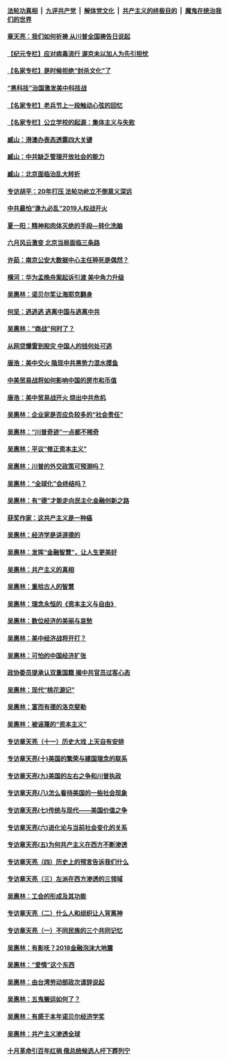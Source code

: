 ####  [法轮功真相](../../../../basic/blob/master/README.md?t=07101402) &nbsp;|&nbsp; [九评共产党](../../../../9ping.md/blob/master/README.md?t=07101402) &nbsp;|&nbsp; [解体党文化](../../../../jtdwh.md/blob/master/README.md?t=07101402)  &nbsp;|&nbsp; [共产主义的终极目的](../../../../gczydzjmd.md/blob/master/README.md?t=07101402) &nbsp;|&nbsp; [魔鬼在统治我们的世界](../../../../mgztzwmdsj.md/blob/master/README.md?t=07101402) 

#### [章天亮：我们如何祈祷 从川普全国祷告日说起](../pages/nsc423/n11944627.md?t=07101402) 

#### [【纪元专栏】应对病毒流行 渥京未以加人为先引担忧](../pages/nsc423/n11875714.md?t=07101402) 

#### [【名家专栏】是时候拒绝“封杀文化”了](../pages/nsc423/n11814093.md?t=07101402) 

#### [“黑科技”治国激发美中科技战](../pages/nsc423/n11638056.md?t=07101402) 

#### [【名家专栏】老兵节上一段触动心弦的回忆](../pages/nsc423/n11646016.md?t=07101402) 

#### [【名家专栏】公立学校的起源：集体主义与失败](../pages/nsc423/n11601833.md?t=07101402) 

#### [臧山：港澳办表态透露四大关键](../pages/nsc423/n11421628.md?t=07101402) 

#### [臧山：中共缺乏管理开放社会的能力](../pages/nsc423/n11407457.md?t=07101402) 

#### [臧山：北京面临治乱大转折](../pages/nsc423/n11406895.md?t=07101402) 

#### [专访胡平：20年打压 法轮功屹立不倒意义深远](../pages/nsc423/n11398800.md?t=07101402) 

#### [中共最怕“逢九必乱”2019人权战开火](../pages/nsc423/n11385248.md?t=07101402) 

#### [夏一阳：精神和肉体灭绝的手段—转化洗脑](../pages/nsc423/n11368250.md?t=07101402) 

#### [六月风云激变 北京当局面临三条路](../pages/nsc423/n11313668.md?t=07101402) 

#### [许茹：南京公安大数据中心主任猝死是偶然？](../pages/nsc423/n11064744.md?t=07101402) 

#### [横河：华为孟晚舟案起诉引渡 美中角力升级](../pages/nsc423/n11027230.md?t=07101402) 

#### [吴惠林：诺贝尔奖让海耶克翻身](../pages/nsc423/n10890049.md?t=07101402) 

#### [何坚：逃逃逃 逃离中国与逃离中共](../pages/nsc423/n10592891.md?t=07101402) 

#### [吴惠林：“商战”何时了？](../pages/nsc423/n10573558.md?t=07101402) 

#### [从网贷爆雷到股灾 中国人的钱何处可逃](../pages/nsc423/n10572800.md?t=07101402) 

#### [唐浩：美中交火 隐现中共黑势力混水摸鱼](../pages/nsc423/n10544040.md?t=07101402) 

#### [中美贸易战将如何影响中国的房市和币值](../pages/nsc423/n10543697.md?t=07101402) 

#### [唐浩：美中贸易战开火 烧出中共危机](../pages/nsc423/n10540126.md?t=07101402) 

#### [吴惠林：企业家是否应负较多的“社会责任”](../pages/nsc423/n10535022.md?t=07101402) 

#### [吴惠林：“川普奇迹”一点都不稀奇](../pages/nsc423/n10512808.md?t=07101402) 

#### [吴惠林：平议“修正资本主义”](../pages/nsc423/n10495724.md?t=07101402) 

#### [吴惠林：川普的外交政策可预测吗？](../pages/nsc423/n10462387.md?t=07101402) 

#### [吴惠林：“全球化”会终结吗？](../pages/nsc423/n10452838.md?t=07101402) 

#### [吴惠林：有“德”才能走向民主化金融创新之路](../pages/nsc423/n10432292.md?t=07101402) 

#### [获奖作家：这共产主义是一种癌](../pages/nsc423/n10431541.md?t=07101402) 

#### [吴惠林：经济学是讲道德的](../pages/nsc423/n10398014.md?t=07101402) 

#### [吴惠林：发挥“金融智慧”，让人生更美好](../pages/nsc423/n10375019.md?t=07101402) 

#### [吴惠林：共产主义的真相](../pages/nsc423/n10351394.md?t=07101402) 

#### [吴惠林：重拾古人的智慧](../pages/nsc423/n10337691.md?t=07101402) 

#### [吴惠林：理念永恒的《资本主义与自由》](../pages/nsc423/n10316274.md?t=07101402) 

#### [吴惠林：数位经济的美丽与哀愁](../pages/nsc423/n10292946.md?t=07101402) 

#### [吴惠林：美中经济战将开打？](../pages/nsc423/n10258825.md?t=07101402) 

#### [吴惠林：可怕的中国经济扩张](../pages/nsc423/n10219147.md?t=07101402) 

#### [政协委员提承认双重国籍 揭中共官员过客心态](../pages/nsc423/n10208809.md?t=07101402) 

#### [吴惠林：现代“桃花源记”](../pages/nsc423/n10185234.md?t=07101402) 

#### [吴惠林：富而有德的洛克斐勒](../pages/nsc423/n10142264.md?t=07101402) 

#### [吴惠林：被诬蔑的“资本主义”](../pages/nsc423/n10124816.md?t=07101402) 

#### [专访章天亮（十一）历史大戏 上天自有安排](../pages/nsc423/n10094905.md?t=07101402) 

#### [专访章天亮(十)美国的繁荣与建国理念的联系](../pages/nsc423/n10094899.md?t=07101402) 

#### [专访章天亮(九)美国的左右之争和川普执政](../pages/nsc423/n10094889.md?t=07101402) 

#### [专访章天亮(八)怎么看待美国的一些社会现象](../pages/nsc423/n10094857.md?t=07101402) 

#### [专访章天亮(七)传统与现代——美国价值之争](../pages/nsc423/n10093140.md?t=07101402) 

#### [专访章天亮(六)进化论与当前社会变化的关系](../pages/nsc423/n10092036.md?t=07101402) 

#### [专访章天亮(五)为何共产主义在西方不断渗透](../pages/nsc423/n10083620.md?t=07101402) 

#### [专访章天亮（四）历史上的预言告诉我们什么](../pages/nsc423/n10083606.md?t=07101402) 

#### [专访章天亮（三）左派在西方渗透的三领域](../pages/nsc423/n10081115.md?t=07101402) 

#### [吴惠林：工会的形成及其功能](../pages/nsc423/n10080633.md?t=07101402) 

#### [专访章天亮（二）什么人和组织让人背离神](../pages/nsc423/n10076637.md?t=07101402) 

#### [专访章天亮（一）不同民族的三个共同记忆](../pages/nsc423/n10074188.md?t=07101402) 

#### [吴惠林：有影呒？2018金融泡沫大地震](../pages/nsc423/n10040534.md?t=07101402) 

#### [吴惠林：“爱情”这个东西](../pages/nsc423/n10019423.md?t=07101402) 

#### [吴惠林：由台湾劳动部政次请辞说起](../pages/nsc423/n9979679.md?t=07101402) 

#### [吴惠林：五鬼搬运如何了？](../pages/nsc423/n9925338.md?t=07101402) 

#### [吴惠林：有感于本年诺贝尔经济学奖](../pages/nsc423/n9871883.md?t=07101402) 

#### [吴惠林：共产主义渗透全球](../pages/nsc423/n9812748.md?t=07101402) 

#### [十月革命引百年红祸 俄总统候选人吁下葬列宁](../pages/nsc423/n9810182.md?t=07101402) 

